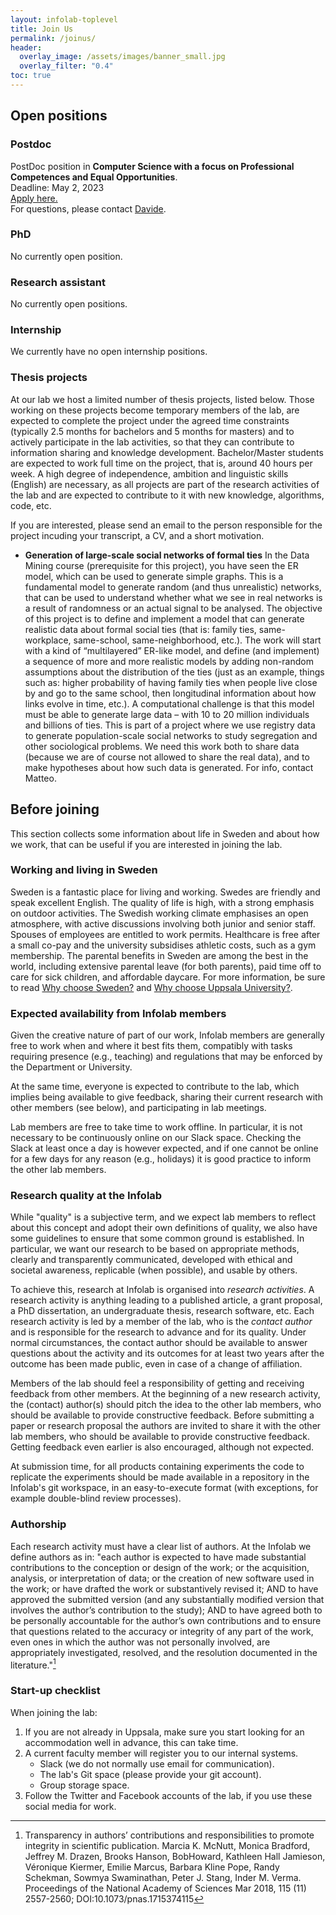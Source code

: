 ```yaml
---
layout: infolab-toplevel
title: Join Us
permalink: /joinus/
header:
  overlay_image: /assets/images/banner_small.jpg
  overlay_filter: "0.4"
toc: true
---
```


## Open positions

### Postdoc

PostDoc position in <b>Computer Science with a focus on Professional Competences and Equal Opportunities</b>.<br/>
Deadline: May 2, 2023<br/>
<a href="https://www.uu.se/en/about-uu/join-us/details/?positionId=607358">Apply here.</a><br/>
For questions, please contact <a href="mailto:davide.vega@it.uu.se?subject=PostDoc%20Position%20professional%20competences">Davide</a>.


### PhD

No currently open position.

### Research assistant

No currently open positions.

### Internship

We currently have no open internship positions.

### Thesis projects

At our lab we host a limited number of thesis projects, listed below. Those working on these projects become temporary members of the lab, are expected to complete the project under the agreed time constraints (typically 2.5 months for bachelors and 5 months for masters) and to actively participate in the lab activities, so that they can contribute to information sharing and knowledge development. Bachelor/Master students are expected to work full time on the project, that is, around 40 hours per week. A high degree of independence, ambition and linguistic skills (English) are necessary, as all projects are part of the research activities of the lab and are expected to contribute to it with new knowledge, algorithms, code, etc.

If you are interested, please send an email to the person responsible for the project incuding your transcript, a CV, and a short motivation.

- **Generation of large-scale social networks of formal ties** In the Data Mining course (prerequisite for this project), you have seen the ER model, which can be used to generate simple graphs. This is a fundamental model to generate random (and thus unrealistic) networks, that can be used to understand whether what we see in real networks is a result of randomness or an actual signal to be analysed. The objective of this project is to define and implement a model that can generate realistic data about formal social ties (that is: family ties, same-workplace, same-school, same-neighborhood, etc.). The work will start with a kind of “multilayered” ER-like model, and define (and implement) a sequence of more and more realistic models by adding non-random assumptions about the distribution of the ties (just as an example, things such as: higher probability of having family ties when people live close by and go to the same school, then longitudinal information about how links evolve in time, etc.). A computational challenge is that this model must be able to generate large data – with 10 to 20 million individuals and billions of ties. This is part of a project where we use registry data to generate population-scale social networks to study segregation and other sociological problems. We need this work both to share data (because we are of course not allowed to share the real data), and to make hypotheses about how such data is generated. For info, contact Matteo.

## Before joining

This section collects some information about life in Sweden and about how we work, that can be useful if you are interested in joining the lab.

### Working and living in Sweden

Sweden is a fantastic place for living and working. Swedes are friendly and speak excellent English.  The quality of life is high, with a strong emphasis on outdoor activities.  The Swedish working climate emphasises an open atmosphere, with active discussions involving both junior and senior staff.  Spouses of employees are entitled to work permits. Healthcare is free after a small co-pay and the university subsidises athletic costs, such as a gym membership.  The parental benefits in Sweden are among the best in the world, including extensive parental leave (for both parents), paid time off to care for sick children, and affordable daycare.  For more information, be sure to read <a href="https://www.uu.se/en/about-uu/join-us/advantages" target="_new">Why choose Sweden?</a> and <a href="https://www.uu.se/en/about-uu/join-us/why-uppsala-university" target="_new">Why choose Uppsala University?</a>.

### Expected availability from Infolab members

Given the creative nature of part of our work, Infolab members are generally free to work when and where it best fits them, compatibly with tasks requiring presence (e.g., teaching) and regulations that may be enforced by the Department or University.

At the same time, everyone is expected to contribute to the lab, which implies being available to give feedback, sharing their current research with other members (see below), and participating in lab meetings.

Lab members are free to take time to work offline. In particular, it is not necessary to be continuously online on our Slack space. Checking the Slack at least once a day is however expected, and if one cannot be online for a few days for any reason (e.g., holidays) it is good practice to inform the other lab members.

### Research quality at the Infolab

While "quality" is a subjective term, and we expect lab members to reflect about this concept and adopt their own definitions of quality, we also have some guidelines to ensure that some common ground is established. In particular, we want our research to be based on appropriate methods, clearly and transparently communicated, developed with ethical and societal awareness, replicable (when possible), and usable by others.

To achieve this, research at Infolab is organised into *research activities*. A research activity is anything leading to a published article, a grant proposal, a PhD dissertation, an undergraduate thesis, research software, etc. Each research activity is led by a member of the lab, who is the *contact author* and is responsible for the research to advance and for its quality. Under normal circumstances, the contact author should be available to answer questions about the activity and its outcomes for at least two years after the outcome has been made public, even in case of a change of affiliation.

Members of the lab should feel a responsibility of getting and receiving feedback from other members. At the beginning of a new research activity, the (contact) author(s) should pitch the idea to the other lab members, who should be available to provide constructive feedback. Before submitting a paper or research proposal the authors are invited to share it with the other lab members, who should be available to provide constructive feedback. Getting feedback even earlier is also encouraged, although not expected.

At submission time, for all products containing experiments the code to replicate the experiments should be made available in a repository in the Infolab's git workspace, in an easy-to-execute format (with exceptions, for example double-blind review processes).

### Authorship

Each research activity must have a clear list of authors. At the Infolab we define authors as in: "each author is expected to have made substantial contributions to the conception or design of the work; or the acquisition, analysis, or interpretation of data; or the creation of new software used in the work; or have drafted the work or substantively revised it; AND to have approved the submitted version (and any substantially modified version that involves the author’s contribution to the study); AND to have agreed both to be personally accountable for the author’s own contributions and to ensure that questions related to the accuracy or integrity of any part of the work, even ones in which the author was not personally involved, are appropriately investigated, resolved, and the resolution documented in the literature."[^1]

[^1]: Transparency in authors’ contributions and responsibilities to promote integrity in scientific publication. Marcia K. McNutt, Monica Bradford, Jeffrey M. Drazen, Brooks Hanson, BobHoward, Kathleen Hall Jamieson, Véronique Kiermer, Emilie Marcus, Barbara Kline Pope, Randy Schekman, Sowmya Swaminathan, Peter J. Stang, Inder M. Verma. Proceedings of the National Academy of Sciences Mar 2018, 115 (11) 2557-2560; DOI:10.1073/pnas.1715374115

### Start-up checklist

When joining the lab:

1. If you are not already in Uppsala, make sure you start looking for an accommodation well in advance, this can take time.
1. A current faculty member will register you to our internal systems.
    * Slack (we do not normally use email for communication).
    * The lab's Git space (please provide your git account).
    * Group storage space.
1. Follow the Twitter and Facebook accounts of the lab, if you use these social media for work.
